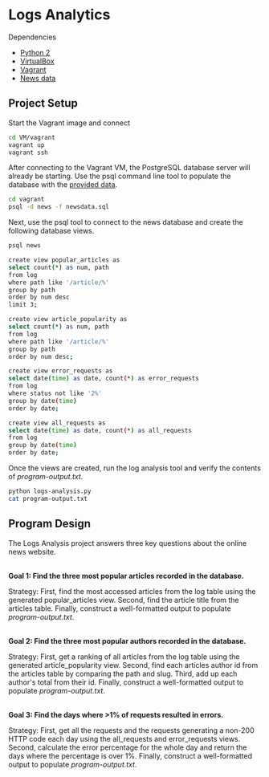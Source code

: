 Logs Analytics
=============
Dependencies
+ [Python 2](https://www.python.org/downloads/release/python-2712/)
+ [VirtualBox](https://www.virtualbox.org/wiki/Download_Old_Builds_5_1)
+ [Vagrant](https://www.vagrantup.com/downloads.html)
+ [News data](https://d17h27t6h515a5.cloudfront.net/topher/2016/August/57b5f748_newsdata/newsdata.zip)


## Project Setup
Start the Vagrant image and connect
```sh
cd VM/vagrant
vagrant up
vagrant ssh
```
After connecting to the Vagrant VM, the PostgreSQL database server will already be starting. Use the psql command line tool to populate the database with the [provided data](https://d17h27t6h515a5.cloudfront.net/topher/2016/August/57b5f748_newsdata/newsdata.zip).
```sh
cd vagrant
psql -d news -f newsdata.sql
```
Next, use the psql tool to connect to the news database and create the following database views.
```sh
psql news

create view popular_articles as
select count(*) as num, path
from log
where path like '/article/%'
group by path
order by num desc
limit 3;

create view article_popularity as
select count(*) as num, path
from log
where path like '/article/%'
group by path
order by num desc;

create view error_requests as
select date(time) as date, count(*) as error_requests
from log
where status not like '2%'
group by date(time)
order by date;

create view all_requests as
select date(time) as date, count(*) as all_requests
from log
group by date(time)
order by date;
```

Once the views are created, run the log analysis tool and verify the contents of *program-output.txt*.
```sh
python logs-analysis.py
cat program-output.txt
```

## Program Design
The Logs Analysis project answers three key questions about the online news website.
<br/>
<br/>

**Goal 1: Find the three most popular articles recorded in the database.**

Strategy: First, find the most accessed articles from the log table using the generated popular_articles view. Second, find the article title from the articles table. Finally, construct a well-formatted output to populate *program-output.txt*.
<br/>
<br/>

**Goal 2: Find the three most popular authors recorded in the database.**

Strategy: First, get a ranking of all articles from the log table using the generated article_popularity view. Second, find each articles author id from the articles table by comparing the path and slug. Third, add up each author's total from their id. Finally, construct a well-formatted output to populate *program-output.txt*.
<br/>
<br/>

**Goal 3: Find the days where >1% of requests resulted in errors.**

Strategy: First, get all the requests and the requests generating a non-200 HTTP code each day using the all_requests and error_requests views. Second, calculate the error percentage for the whole day and return the days where the percentage is over 1%. Finally, construct a well-formatted output to populate *program-output.txt*.
